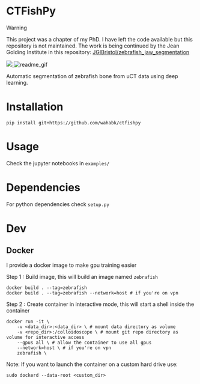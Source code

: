 # CTFishPy

> [!WARNING]
> This project was a chapter of my PhD.
> I have left the code available but this repository is not maintained.
> The work is being continued by the Jean Golding Institute in this repository: 
> [JGIBristol/zebrafish_jaw_segmentation](https://github.com/JGIBristol/zebrafish_jaw_segmentation)

<a href=https://colab.research.google.com/github/wahabk/ctfishpy/blob/master/CTFishpy_Tutorial_segment.ipynb> 
<img src="https://colab.research.google.com/assets/colab-badge.svg"> </a>
<img src="examples/ctf_readme.gif" alt="readme_gif"/>

Automatic segmentation of zebrafish bone from uCT data using deep learning.

# Installation

```
pip install git+https://github.com/wahabk/ctfishpy
```

# Usage

Check the jupyter notebooks in `examples/`

# Dependencies

For python dependencies check `setup.py`

# Dev

## Docker

I provide a docker image to make gpu training easier

Step 1 : Build image, this will build an image named ```zebrafish```

```
docker build . --tag=zebrafish 
docker build . --tag=zebrafish --network=host # if you're on vpn
```

Step 2 : Create container in interactive mode, this will start a shell inside the container

```
docker run -it \
	-v <data_dir>:<data_dir> \ # mount data directory as volume
	-v <repo_dir>:/colloidoscope \ # mount git repo directory as volume for interactive access
	--gpus all \ # allow the container to use all gpus
	--network=host \ # if you're on vpn
	zebrafish \ 
```

Note:
If you want to launch the container on a custom hard drive use:

```sudo dockerd --data-root <custom_dir>```
